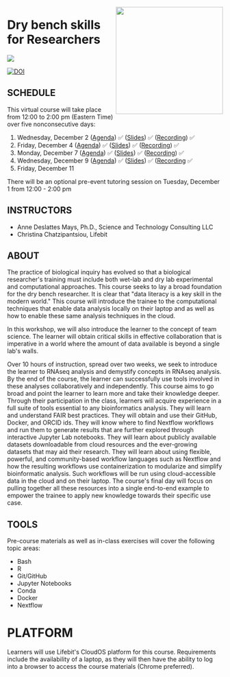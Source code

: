 <p align="center">
  <img src="https://static.wixstatic.com/media/b34882_b300f090387248599125482b6750206c.jpg"  width="250" align="right" >
</p>


# Dry bench skills for Researchers

![](assets/header.png)

[![DOI](https://zenodo.org/badge/DOI/10.5281/zenodo.4302133.svg)](https://doi.org/10.5281/zenodo.4302133)

## SCHEDULE
This virtual course will take place from 12:00 to 2:00 pm (Eastern Time) over five nonconsecutive days:

1. Wednesday, December 2 ([Agenda](classes/class_1/README.md)) ✅ ([Slides](assets/DryBenchResearcherDay1.pdf)) ✅ ([Recording](https://vimeo.com/486838280/7ed3c2fa40)) ✅ 
2. Friday, December 4 ([Agenda](classes/class_2/README.md)) ✅ ([Slides](assets/DryBenchResearcherDay2.pdf)) ✅ ([Recording](https://vimeo.com/488116603/d644fbab2f)) ✅ 
3. Monday, December 7 ([Agenda](classes/class_3/README.md)) ✅ ([Slides](assets/DryBenchResearcherDay3.pdf)) ✅ ([Recording](https://vimeo.com/488539316/fe1fbea579)) ✅ 
4. Wednesday, December 9 ([Agenda](classes/class_4/README.md)) ✅ ([Slides](assets/DryBenchResearcherDay4.pdf)) ✅ ([Recording](https://vimeo.com/489415599/d025b8340e) ✅ 
5. Friday, December 11

There will be an optional pre-event tutoring session on Tuesday, December 1 from 12:00 - 2:00 pm

## INSTRUCTORS
- Anne Deslattes Mays, Ph.D., Science and Technology Consulting LLC
- Christina Chatzipantsiou, Lifebit

## ABOUT
The practice of biological inquiry has evolved so that a biological researcher's training must include both wet-lab and dry lab experimental and computational approaches. This course seeks to lay a broad foundation for the dry bench researcher. It is clear that "data literacy is a key skill in the modern world." This course will introduce the trainee to the computational techniques that enable data analysis locally on their laptop and as well as how to enable these same analysis techniques in the cloud.

In this workshop, we will also introduce the learner to the concept of team science. The learner will obtain critical skills in effective collaboration that is imperative in a world where the amount of data available is beyond a single lab's walls.

Over 10 hours of instruction, spread over two weeks, we seek to introduce the learner to RNAseq analysis and demystify concepts in RNAseq analysis. By the end of the course, the learner can successfully use tools involved in these analyses collaboratively and independently. This course aims to go broad and point the learner to learn more and take their knowledge deeper. Through their participation in the class, learners will acquire experience in a full suite of tools essential to any bioinformatics analysis. They will learn and understand FAIR best practices. They will obtain and use their GitHub, Docker, and ORCID ids. They will know where to find Nextflow workflows and run them to generate results that are further explored through interactive Jupyter Lab notebooks. They will learn about publicly available datasets downloadable from cloud resources and the ever-growing datasets that may aid their research. They will learn about using flexible, powerful, and community-based workflow languages such as Nextflow and how the resulting  workflows use containerization to modularize and simplify bioinformatic analysis. Such workflows will be run using cloud-accessible data in the cloud and on their laptop. The course's final day will focus on pulling together all these resources into a single end-to-end example to empower the trainee to apply new knowledge towards their specific use case.

## TOOLS

Pre-course materials as well as in-class exercises will cover the following topic areas:

- Bash
- R
- Git/GitHub
- Jupyter Notebooks
- Conda
- Docker
- Nextflow

# PLATFORM

Learners will use Lifebit's CloudOS platform for this course. Requirements include the availability of a laptop, as they will then have the ability to log into a browser to access the course materials (Chrome preferred).
